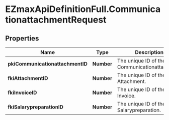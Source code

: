 # EZmaxApiDefinitionFull.CommunicationattachmentRequest

## Properties

Name | Type | Description | Notes
------------ | ------------- | ------------- | -------------
**pkiCommunicationattachmentID** | **Number** | The unique ID of the Communicationattachment | [optional] 
**fkiAttachmentID** | **Number** | The unique ID of the Attachment. | [optional] 
**fkiInvoiceID** | **Number** | The unique ID of the Invoice. | [optional] 
**fkiSalarypreparationID** | **Number** | The unique ID of the Salarypreparation. | [optional] 


